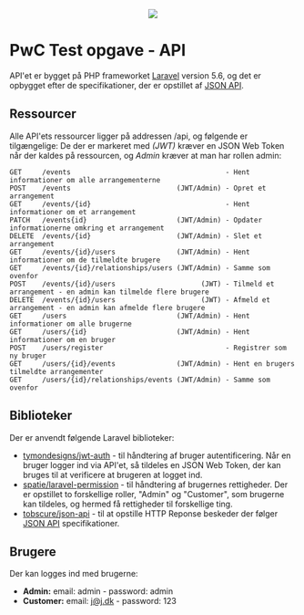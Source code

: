 <p align="center"><img src="https://laravel.com/assets/img/components/logo-laravel.svg"></p>

# PwC Test opgave - API

API'et er bygget på PHP frameworket [Laravel](https://laravel.com/) version 5.6, og det er opbygget efter de specifikationer, der er opstillet af [JSON API](http://jsonapi.org/).

## Ressourcer
Alle API'ets ressourcer ligger på addressen /api, og følgende er tilgængelige: De der er markeret med *(JWT)* kræver en JSON Web Token når der kaldes på ressourcen, og *Admin* kræver at man har rollen admin:
```
GET     /events                                      - Hent informationer om alle arrangementerne
POST    /events                          (JWT/Admin) - Opret et arrangement
GET     /events/{id}                                 - Hent informationer om et arrangement
PATCH   /events{id}                      (JWT/Admin) - Opdater informationerne omkring et arrangement
DELETE  /events/{id}                     (JWT/Admin) - Slet et arrangement
GET     /events/{id}/users               (JWT/Admin) - Hent informationer om de tilmeldte brugere
GET     /events/{id}/relationships/users (JWT/Admin) - Samme som ovenfor
POST    /events/{id}/users                     (JWT) - Tilmeld et arrangement - en admin kan tilmelde flere brugere
DELETE  /events/{id}/users                     (JWT) - Afmeld et arrangement - en admin kan afmelde flere brugere
GET     /users                           (JWT/Admin) - Hent informationer om alle brugerne
GET     /users/{id}                      (JWT/Admin) - Hent informationer om en bruger
POST    /users/register                              - Registrer som ny bruger
GET     /users/{id}/events               (JWT/Admin) - Hent en brugers tilmeldte arrangementer
GET     /users/{id}/relationships/events (JWT/Admin) - Samme som ovenfor
```

## Biblioteker
Der er anvendt følgende Laravel biblioteker:

- [tymondesigns/jwt-auth](https://github.com/tymondesigns/jwt-auth) - til håndtering af bruger autentificering. Når en bruger logger ind via API'et, så tildeles en JSON Web Token, der kan bruges til at verificere at brugeren at logget ind.
- [spatie/laravel-permission](https://github.com/spatie/laravel-permission) - til håndtering af brugernes rettigheder. Der er opstillet to forskellige roller, "Admin" og "Customer", som brugerne kan tildeles, og hermed få rettigheder til forskellige ting.
- [tobscure/json-api](https://github.com/tobscure/json-api) - til at opstille HTTP Reponse beskeder der følger [JSON API](http://jsonapi.org/) specifikationer.
## Brugere
Der kan logges ind med brugerne:
- **Admin:** email: admin - password: admin
- **Customer:** email: j@j.dk - password: 123
